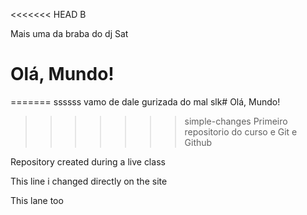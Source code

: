 <<<<<<< HEAD
B



Mais uma da braba do dj Sat
# Olá, Mundo!
=======
ssssss
vamo de dale gurizada do mal slk# Olá, Mundo!
>>>>>>> simple-changes
 Primeiro repositorio do curso e Git e Github

 Repository created during a live class
 
This line i changed directly on the site

This lane too
